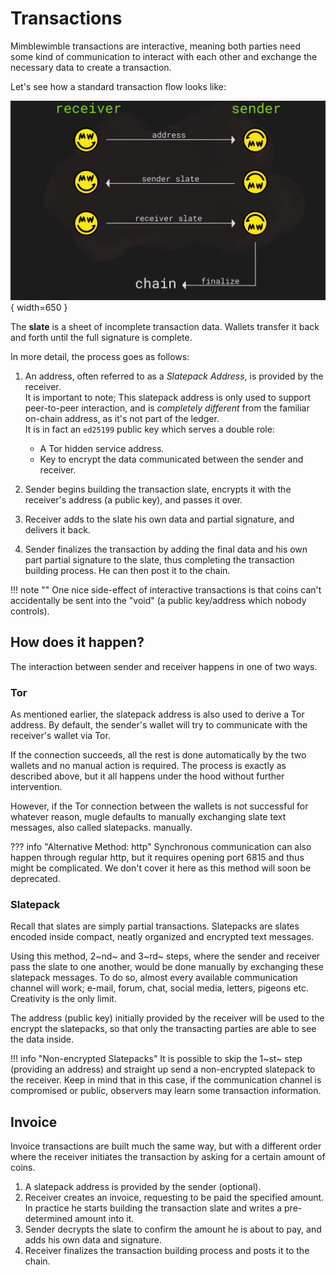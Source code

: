 # Transactions

Mimblewimble transactions are interactive, meaning both parties need some kind of communication to interact with each other and exchange the necessary data to create a transaction.

Let's see how a standard transaction flow looks like:

![tx-flow](../assets/images/tx-flow.png){ width=650 }

The **slate** is a sheet of incomplete transaction data. Wallets transfer it back and forth until the full signature is complete.

In more detail, the process goes as follows:

1. An address, often referred to as a *Slatepack Address*, is provided by the receiver. </br> It is important to note; This slatepack address is only used to support peer-to-peer interaction, and is *completely different* from the familiar on-chain address, as it's not part of the ledger. </br> It is in fact an `ed25199` public key which serves a double role:
    * A Tor hidden service address.
    * Key to encrypt the data communicated between the sender and receiver.

1. Sender begins building the transaction slate, encrypts it with the receiver's address (a public key), and passes it over.
1. Receiver adds to the slate his own data and partial signature, and delivers it back.
1. Sender finalizes the transaction by adding the final data and his own part partial signature to the slate, thus completing the transaction building process. He can then post it to the chain.

!!! note ""
    One nice side-effect of interactive transactions is that coins can't accidentally be sent into the "void" (a public key/address which nobody controls).

## How does it happen?

The interaction between sender and receiver happens in one of two ways.

### Tor

As mentioned earlier, the slatepack address is also used to derive a Tor address. By default, the sender's wallet will try to communicate with the receiver's wallet via Tor.

If the connection succeeds, all the rest is done automatically by the two wallets and no manual action is required. The process is exactly as described above, but it all happens under the hood without further intervention.

However, if the Tor connection between the wallets is not successful for whatever reason, mugle defaults to manually exchanging slate text messages, also called slatepacks. manually.

??? info "Alternative Method: http"
    Synchronous communication can also happen through regular http, but it requires opening port 6815 and thus might be complicated. We don't cover it here as this method will soon be deprecated.

### Slatepack

Recall that slates are simply partial transactions. Slatepacks are slates encoded inside compact, neatly organized and encrypted text messages.

Using this method, 2~nd~ and 3~rd~ steps, where the sender and receiver pass the slate to one another, would be done manually by exchanging these slatepack messages. To do so, almost every available communication channel will work; e-mail, forum, chat, social media, letters, pigeons etc. Creativity is the only limit.

The address (public key) initially provided by the receiver will be used to the encrypt the slatepacks, so that only the transacting parties are able to see the data inside.

!!! info "Non-encrypted Slatepacks"
    It is possible to skip the 1~st~ step (providing an address) and straight up send a non-encrypted slatepack to the receiver. Keep in mind that in this case, if the communication channel is compromised or public, observers may learn some transaction information.

## Invoice

Invoice transactions are built much the same way, but with a different order where the receiver initiates the transaction by asking for a certain amount of coins.

1. A slatepack address is provided by the sender (optional).
1. Receiver creates an invoice, requesting to be paid the specified amount. In practice he starts building the transaction slate and writes a pre-determined amount into it.
1. Sender decrypts the slate to confirm the amount he is about to pay, and adds his own data and signature.
1. Receiver finalizes the transaction building process and posts it to the chain.
